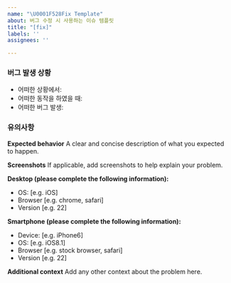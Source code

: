 ```yaml
---
name: "\U0001F528Fix Template"
about: 버그 수정 시 사용하는 이슈 템플릿
title: "[fix]"
labels: ''
assignees: ''

---
```


### 버그 발생 상황

- 어떠한 상황에서:
- 어떠한 동작을 하였을 때:
- 어떠한 버그 발생:

### 유의사항


**Expected behavior**
A clear and concise description of what you expected to happen.

**Screenshots**
If applicable, add screenshots to help explain your problem.

**Desktop (please complete the following information):**
 - OS: [e.g. iOS]
 - Browser [e.g. chrome, safari]
 - Version [e.g. 22]

**Smartphone (please complete the following information):**
 - Device: [e.g. iPhone6]
 - OS: [e.g. iOS8.1]
 - Browser [e.g. stock browser, safari]
 - Version [e.g. 22]

**Additional context**
Add any other context about the problem here.
